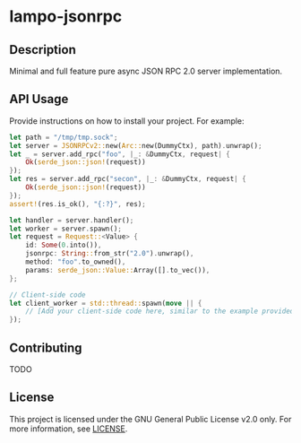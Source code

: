 # lampo-jsonrpc

## Description

Minimal and full feature pure async JSON RPC 2.0 server implementation.

## API Usage

Provide instructions on how to install your project. For example:

```rust
let path = "/tmp/tmp.sock";
let server = JSONRPCv2::new(Arc::new(DummyCtx), path).unwrap();
let _ = server.add_rpc("foo", |_: &DummyCtx, request| {
    Ok(serde_json::json!(request))
});
let res = server.add_rpc("secon", |_: &DummyCtx, request| {
    Ok(serde_json::json!(request))
});
assert!(res.is_ok(), "{:?}", res);

let handler = server.handler();
let worker = server.spawn();
let request = Request::<Value> {
    id: Some(0.into()),
    jsonrpc: String::from_str("2.0").unwrap(),
    method: "foo".to_owned(),
    params: serde_json::Value::Array([].to_vec()),
};

// Client-side code
let client_worker = std::thread::spawn(move || {
    // [Add your client-side code here, similar to the example provided]
});
```

## Contributing

TODO

## License

This project is licensed under the GNU General Public License v2.0 only. For more information, see [LICENSE](https://www.gnu.org/licenses/old-licenses/gpl-2.0.txt).

